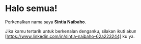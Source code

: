 # Halo semua! 

Perkenalkan nama saya **Sintia Naibaho**.<br>

Jika kamu tertarik untuk berkenalan denganku, silakan ikuti akun [https://www.linkedin.com/in/sintia-naibaho-62a223244] ku ya.
